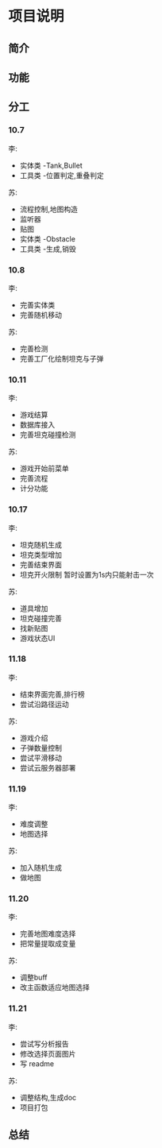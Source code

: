 # 项目说明
## 简介
## 功能
## 分工
### 10.7

李:
* 实体类 -Tank,Bullet
* 工具类 -位置判定,重叠判定

苏:
* 流程控制,地图构造
* 监听器
* 贴图
* 实体类 -Obstacle
* 工具类 -生成,销毁

### 10.8

李:
* 完善实体类
* 完善随机移动

苏:
* 完善检测
* 完善工厂化绘制坦克与子弹

### 10.11

李:
* 游戏结算
* 数据库接入
* 完善坦克碰撞检测

苏:
* 游戏开始前菜单
* 完善流程
* 计分功能

### 10.17

李:
* 坦克随机生成
* 坦克类型增加
* 完善结束界面 
* 坦克开火限制 暂时设置为1s内只能射击一次

苏:
* 道具增加
* 坦克碰撞完善
* 找新贴图
* 游戏状态UI

### 11.18

李:
* 结束界面完善,排行榜
* 尝试沿路径运动

苏:
* 游戏介绍
* 子弹数量控制
* 尝试平滑移动
* 尝试云服务器部署

### 11.19

李:
* 难度调整
* 地图选择

苏:
* 加入随机生成
* 做地图

### 11.20

李:
* 完善地图难度选择
* 把常量提取成变量

苏:
* 调整buff
* 改主函数适应地图选择

### 11.21

李:
* 尝试写分析报告
* 修改选择页面图片
* 写 readme

苏:
* 调整结构,生成doc
* 项目打包

## 总结
